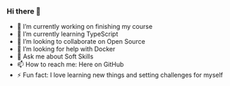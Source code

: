 ### Hi there 👋

- 🔭 I’m currently working on finishing my course
- 🌱 I’m currently learning TypeScript
- 👯 I’m looking to collaborate on Open Source
- 🤔 I’m looking for help with Docker
- 💬 Ask me about Soft Skills
- 📫 How to reach me: Here on GitHub
- ⚡ Fun fact: I love learning new things and setting challenges for myself

